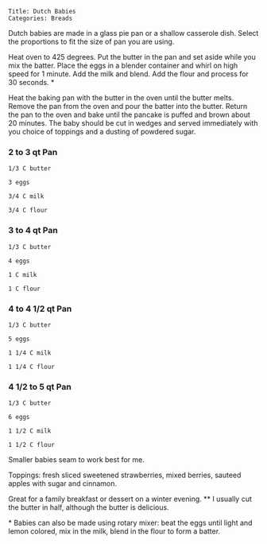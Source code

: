 ~~~ recipe-info
Title: Dutch Babies
Categories: Breads
~~~

Dutch babies are made in a glass pie pan or a shallow casserole dish. Select the proportions to fit
the size of pan you are using.

Heat oven to 425 degrees. Put the butter in the pan and set aside while you mix the batter. Place
the eggs in a blender container and whirl on high speed for 1 minute. Add the milk and blend. Add
the flour and process for 30 seconds. \*

Heat the baking pan with the butter in the oven until the butter melts. Remove the pan from the oven
and pour the batter into the butter. Return the pan to the oven and bake until the pancake is puffed
and brown about 20 minutes. The baby should be cut in wedges and served immediately with you choice
of toppings and a dusting of powdered sugar.


### 2 to 3 qt Pan

~~~ recipe-ingredients
1/3 C butter

3 eggs

3/4 C milk

3/4 C flour
~~~


### 3 to 4 qt Pan

~~~ recipe-ingredients
1/3 C butter

4 eggs

1 C milk

1 C flour
~~~


### 4 to 4 1/2 qt Pan

~~~ recipe-ingredients
1/3 C butter

5 eggs

1 1/4 C milk

1 1/4 C flour
~~~


### 4 1/2 to 5 qt Pan

~~~ recipe-ingredients
1/3 C butter

6 eggs

1 1/2 C milk

1 1/2 C flour
~~~

Smaller babies seam to work best for me.

Toppings: fresh sliced sweetened strawberries, mixed berries, sauteed apples with sugar and
cinnamon.

Great for a family breakfast or dessert on a winter evening. \** I usually cut the butter in half,
although the butter is delicious.

\* Babies can also be made using rotary mixer: beat the eggs until light and lemon colored, mix in
the milk, blend in the flour to form a batter.
